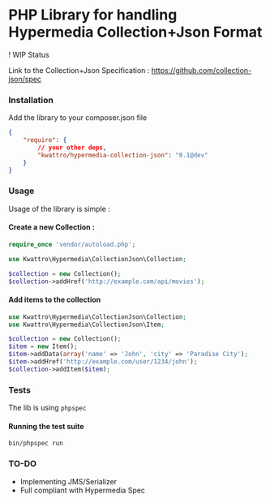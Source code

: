 # PHP Library for handling Hypermedia Collection+Json Format

! WIP Status

Link to the Collection+Json Specification : https://github.com/collection-json/spec

### Installation

Add the library to your composer.json file

```json
{
    "require": {
        // your other deps,
        "kwattro/hypermedia-collection-json": "0.1@dev"
    }
}
```

### Usage

Usage of the library is simple :

#### Create a new Collection :

```php
require_once 'vendor/autoload.php';

use Kwattro\Hypermedia\CollectionJson\Collection;

$collection = new Collection();
$collection->addHref('http://example.com/api/movies');
```

#### Add items to the collection
```php
use Kwattro\Hypermedia\CollectionJson\Collection;
use Kwattro\Hypermedia\CollectionJson\Item;

$collection = new Collection();
$item = new Item();
$item->addData(array('name' => 'John', 'city' => 'Paradise City');
$item->addHref('http://example.com/user/1234/john');
$collection->addItem($item);
```

### Tests

The lib is using `phpspec`

#### Running the test suite

```
bin/phpspec run
```

### TO-DO

* Implementing JMS/Serializer
* Full compliant with Hypermedia Spec

